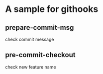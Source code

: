 # A sample for githooks

## prepare-commit-msg 

check commit message 

## pre-commit-checkout

check new feature name
